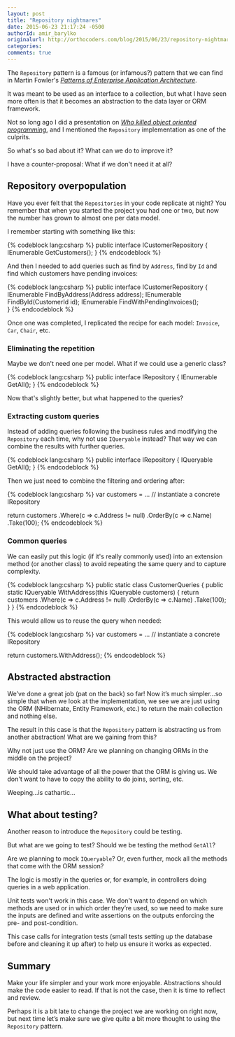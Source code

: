 ```yaml
---
layout: post
title: "Repository nightmares"
date: 2015-06-23 21:17:24 -0500
authorId: amir_barylko
originalurl: http://orthocoders.com/blog/2015/06/23/repository-nightmares
categories: 
comments: true
---
```


The ```Repository``` pattern is a famous (or infamous?) pattern that we can find in Martin Fowler's _[Patterns of Enterprise Application Architecture](http://martinfowler.com/eaaCatalog/repository.html)_.

It was meant to be used as an interface to a collection, but what I have seen more often is that it becomes an abstraction to the data layer or ORM framework. 

Not so long ago I did a presentation on _[Who killed object oriented programming](http://www.slideshare.net/amirbarylko/who-killed-object-oriented-design)_, and I mentioned the ```Repository``` implementation as one of the culprits.

So what's so bad about it? What can we do to improve it? 

I have a counter-proposal: What if we don't need it at all?

<!--more-->

## Repository overpopulation

Have you ever felt that the ``Repositories`` in your code replicate at night? You remember that when you started the project you had one or two, but now the number has grown to almost one per data model.

I remember starting with something like this:

{% codeblock lang:csharp %}
public interface ICustomerRepository {
  IEnumerable<Customer> GetCustomers();
}
{% endcodeblock %}

And then I needed to add queries such as find by ```Address```, find by ```Id``` and find which customers have pending invoices:

{% codeblock lang:csharp %}
public interface ICustomerRepository {
  IEnumerable<Customer> FindByAddress(Address address);
  IEnumerable<Customer> FindById(CustomerId id);
  IEnumerable<Customer> FindWithPendingInvoices();    
}
{% endcodeblock %}

Once one was completed, I replicated the recipe for each model: ```Invoice```, ```Car```, ```Chair```, etc.

### Eliminating the repetition

Maybe we don't need one per model. What if we could use a generic class?

{% codeblock lang:csharp %}
public interface IRepository<T> {
  IEnumerable<T> GetAll();
}
{% endcodeblock %}

Now that's slightly better, but what happened to the queries? 

### Extracting custom queries

Instead of adding queries following the business rules and modifying the ```Repository``` each time, why not use ```IQueryable``` instead? That way we can combine the results with further queries.

{% codeblock lang:csharp %}
public interface IRepository<out T> {
  IQueryable<T> GetAll();
}
{% endcodeblock %}

Then we just need to combine the filtering and ordering after:

{% codeblock lang:csharp %}
var customers = ... // instantiate a concrete IRepository<Customer>
  
return customers
    .Where(c => c.Address != null)
    .OrderBy(c => c.Name)
    .Take(100);
{% endcodeblock %}


### Common queries

We can easily put this logic (if it's really commonly used) into an extension method (or another class) to avoid repeating the same query and to capture complexity.

{% codeblock lang:csharp %}
public static class CustomerQueries {
  public static IQueryable<Customer> WithAddress(this IQueryable<Customer> customers) {
    return customers
        .Where(c => c.Address != null)
        .OrderBy(c => c.Name)
        .Take(100);
  }
}
{% endcodeblock %}


This would allow us to reuse the query when needed:

{% codeblock lang:csharp %}
var customers = ... // instantiate a concrete IRepository<Customer>
  
return customers.WithAddress();
{% endcodeblock %}


## Abstracted abstraction

We’ve done a great job (pat on the back) so far! Now it’s much simpler...so simple that when we look at the implementation, we see we are just using the ORM (NHibernate, Entity Framework, etc.) to return the main collection and nothing else.

The result in this case is that the ```Repository``` pattern is abstracting us from another abstraction! What are we gaining from this?

Why not just use the ORM? Are we planning on changing ORMs in the middle on the project?

We should take advantage of all the power that the ORM is giving us. We don't want to have to copy the ability to do joins, sorting, etc.

Weeping...is cathartic...

## What about testing?

Another reason to introduce the ```Repository``` could be testing.

But what are we going to test? Should we be testing the method ```GetAll```?

Are we planning to mock ```IQueryable```? Or, even further, mock all the methods that come with the ORM session?

The logic is mostly in the queries or, for example, in controllers doing queries in a web application.

Unit tests won't work in this case. We don't want to depend on which methods are used or in which order they’re used, so we need to make sure the inputs are defined and write assertions on the outputs enforcing the pre- and post-condition.

This case calls for integration tests (small tests setting up the database before and cleaning it up after) to help us ensure it works as expected.

## Summary

Make your life simpler and your work more enjoyable. Abstractions should make the code easier to read. If that is not the case, then it is time to reflect and review.

Perhaps it is a bit late to change the project we are working on right now, but next time let’s make sure we give quite a bit more thought to using the ```Repository``` pattern.
